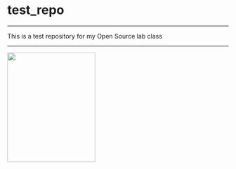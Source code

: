 # test_repo

---
This is a test repository for my Open Source lab class 
***


<img src="https://github.com/hong-ch/test_repo/assets/73926656/4bfc367a-16bd-42b7-808a-17f27af9e9e3.png" width="200" height="250"/>

